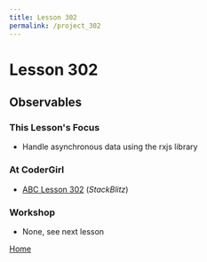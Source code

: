 ```yaml
---
title: Lesson 302
permalink: /project_302
---
```


# Lesson 302

## Observables

### This Lesson's Focus
* Handle asynchronous data using the rxjs library

### At CoderGirl

* [ABC Lesson 302](https://stackblitz.io/github/AngularBootCamp/observables) (_StackBlitz_)

### Workshop
* None, see next lesson

[Home]( /web_group_cohort/project_track )
